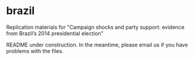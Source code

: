 # brazil
Replication materials for "Campaign shocks and party support: evidence from Brazil’s 2014 presidential election"

README under construction. In the meantime, please email us if you have problems with the files. 
